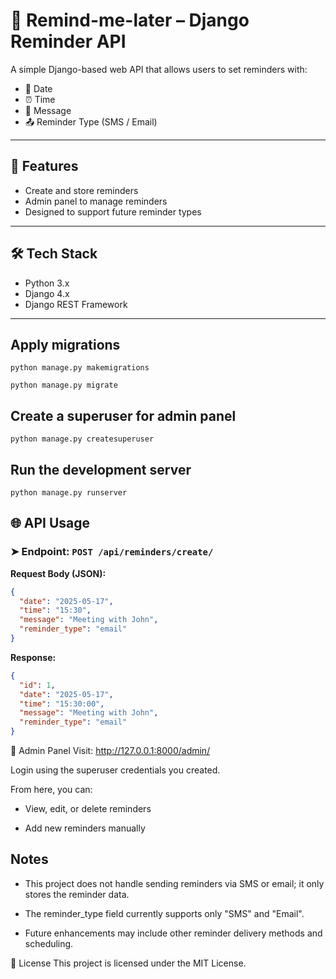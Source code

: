# 📌 Remind-me-later – Django Reminder API

A simple Django-based web API that allows users to set reminders with:
- 📅 Date
- ⏰ Time
- 📝 Message
- 📤 Reminder Type (SMS / Email)

---

## 🚀 Features

- Create and store reminders
- Admin panel to manage reminders
- Designed to support future reminder types

---

## 🛠 Tech Stack

- Python 3.x
- Django 4.x
- Django REST Framework

---
## Apply migrations
```text
python manage.py makemigrations
```
```text
python manage.py migrate
```
## Create a superuser for admin panel
```text
python manage.py createsuperuser
```
## Run the development server
```text
python manage.py runserver
```
## 🌐 API Usage

### ➤ Endpoint: `POST /api/reminders/create/`

**Request Body (JSON):**

```json
{
  "date": "2025-05-17",
  "time": "15:30",
  "message": "Meeting with John",
  "reminder_type": "email"
}
```
**Response:**
```json
{
  "id": 1,
  "date": "2025-05-17",
  "time": "15:30:00",
  "message": "Meeting with John",
  "reminder_type": "email"
}
```

🔐 Admin Panel
Visit: http://127.0.0.1:8000/admin/

Login using the superuser credentials you created.

From here, you can:

- View, edit, or delete reminders

- Add new reminders manually


## Notes
- This project does not handle sending reminders via SMS or email; it only stores the reminder data.

- The reminder_type field currently supports only "SMS" and "Email".

- Future enhancements may include other reminder delivery methods and scheduling.


📄 License
This project is licensed under the MIT License.
